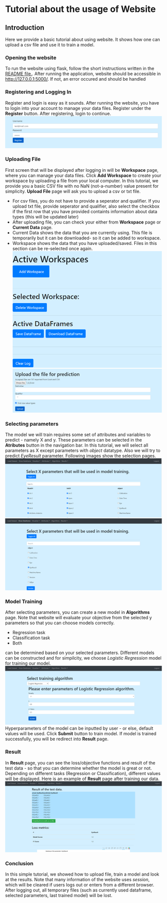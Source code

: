 # Tutorial about the usage of Website
## Introduction
Here we provide a basic tutorial about using website. It shows how one can upload a csv file and use it to train a model.
### Opening the website
To run the website using flask, follow the short instructions written in the [README file.](../README.md). After running the application, website should be accessible in
http://127.0.0.1:5000/. If not, an error occured and should be handled
### Registering and Logging In
Register and login is easy as it sounds. After running the website, you have to login into your account to manage your data files. Register under the **Register** button. After registering, login to continue. 
![Figure 1](./tutorial_1.png)
### Uploading File
First screen that will be displayed after logging in will be **Workspace** page, where you can manage your data files. Click **Add Workspace** to create your workspace by uploading a file from your local computer. In this tutorial, we provide you a basic CSV file with no NaN (not-a-number) value present for simplicity. **Upload File** page will ask you to upload a csv or txt file. 
- For csv files, you do not have to provide a seperator and qualifier. If you upload txt file, provide seperator and qualifier, also select the checkbox if the first row that you have provided containts information about data types (this will be updated later)
- After uploading file, you can check your either from **Workspace** page or **Current Data** page. 
- Current Data shows the data that you are currently using. This file is temporarily but it can be downloaded- so it can be added to workspace.
- Workspace shows the data that you have uploaded/saved. Files in this section can be re-selected once again.
![Figure 2](./tutorial_2.png)
![Figure 3](./tutorial_3.png)
### Selecting parameters
The model we will train requires some set of attributes and variables to predict - namely X and y. These parameters can be selected in the **Atributes** button in the navigation bar. In this tutorial, we will select all parameters as X except parameters with *object* datatype.  Also we will try to predict *EyeResult* parameter. Following images show the selection pages.
![Figure 4](./tutorial_4.png)
![Figure 5](./tutorial_5.png)

### Model Training
After selecting parameters, you can create a new model in **Algorithms** page. Note that website will evaluate your objective from the selected y parameters so that you can choose models correctly. 
- Regression task
- Classification task
- Both

can be determined based on your selected parameters. Different models can be constructed and for simpilcity, we choose *Logistic Regression* model for training our model.
![Figure 6](./tutorial_6.png)
Hyperparameters of the model can be inputted by user - or else, default values will be used. Click **Submit** button to train model. If model is trained successfully, you will be redirect into **Result** page.

### Result
In **Result** page, you can see the loss/objective functions and result of the test data - so that you can determine whether the model is great or not. Depending on different tasks (Regression or Classification), different values will be displayed. Here is an example of **Result** page after training our data.
![Figure 7](./tutorial_7.png)

### Conclusion
In this simple tutorial, we showed how to upload file, train a model and look at the results. Note that many information of the website uses *session*, which will be cleared if users logs out or enters from a different browser. After logging out, all temporary files (such as currently used dataframe, selected parameters, last trained model) will be lost. 
